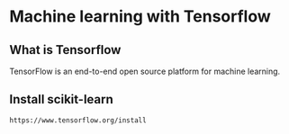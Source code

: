# Machine learning with Tensorflow

## What is Tensorflow   
TensorFlow is an end-to-end open source platform for machine learning.


## Install scikit-learn
    https://www.tensorflow.org/install
